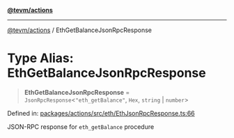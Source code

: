 [**@tevm/actions**](../README.md)

***

[@tevm/actions](../globals.md) / EthGetBalanceJsonRpcResponse

# Type Alias: EthGetBalanceJsonRpcResponse

> **EthGetBalanceJsonRpcResponse** = `JsonRpcResponse`\<`"eth_getBalance"`, `Hex`, `string` \| `number`\>

Defined in: [packages/actions/src/eth/EthJsonRpcResponse.ts:66](https://github.com/evmts/tevm-monorepo/blob/main/packages/actions/src/eth/EthJsonRpcResponse.ts#L66)

JSON-RPC response for `eth_getBalance` procedure
